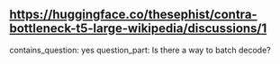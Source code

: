 ## https://huggingface.co/thesephist/contra-bottleneck-t5-large-wikipedia/discussions/1

contains_question: yes
question_part: Is there a way to batch decode?